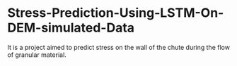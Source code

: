# Stress-Prediction-Using-LSTM-On-DEM-simulated-Data
It is a project aimed to predict stress on the wall of the chute during the flow of  granular material.
